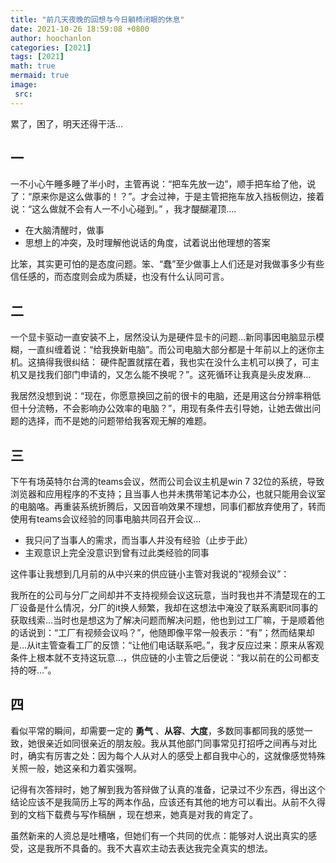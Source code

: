 ```yaml
---
title: "前几天夜晚的回想与今日躺椅闭眼的休息"
date: 2021-10-26 18:59:08 +0800
author: hoochanlon
categories: [2021]
tags: [2021]
math: true
mermaid: true
image:
 src:
---
```


累了，困了，明天还得干活...

## 一

一不小心午睡多睡了半小时，主管再说：“把车先放一边”，顺手把车给了他，说了：“原来你是这么做事的！？”。才会过神，于是主管把拖车放入挡板侧边，接着说：“这么做就不会有人一不小心碰到。” ，我才醍醐灌顶….

* 在大脑清醒时，做事
* 思想上的冲突，及时理解他说话的角度，试着说出他理想的答案

比笨，其实更可怕的是态度问题。笨、“蠢”至少做事上人们还是对我做事多少有些信任感的，而态度则会成为质疑，也没有什么认同可言。

## 二

一个显卡驱动一直安装不上，居然没认为是硬件显卡的问题…新同事因电脑显示模糊，一直纠缠着说：“给我换新电脑”。而公司电脑大部分都是十年前以上的迷你主机。这搞得我很纠结： 硬件配置就摆在着，我也实在没什么主机可以换了，可主机又是找我们部门申请的，又怎么能不换呢？”。这死循环让我真是头皮发麻…

我居然没想到说：“现在，你愿意换回之前的很卡的电脑，还是用这台分辨率稍低但十分流畅，不会影响办公效率的电脑？”，用现有条件去引导她，让她去做出问题的选择，而不是她的问题带给我客观无解的难题。

## 三

下午有场英特尔台湾的teams会议，然而公司会议主机是win 7 32位的系统，导致浏览器和应用程序的不支持；且当事人也并未携带笔记本办公，也就只能用会议室的电脑咯。再重装系统折腾后，又因音响效果不理想，同事们都放弃使用了，转而使用有teams会议经验的同事电脑共同召开会议…

* 我只问了当事人的需求，而当事人并没有经验（止步于此）
* 主观意识上完全没意识到曾有过此类经验的同事

这件事让我想到几月前的从中兴来的供应链小主管对我说的“视频会议”：

我所在的公司与分厂之间却并不支持视频会议这玩意，当时我也并不清楚现在的工厂设备是什么情况，分厂的it换人频繁，我却在这想法中淹没了联系离职it同事的获取线索…当时也是想这为了解决问题而解决问题，他也到过工厂嘛，于是顺着他的话说到：“工厂有视频会议吗？”，他随即像平常一般表示：“有”；然而结果却是…从it主管查看工厂的反馈：“让他们电话联系吧。”，我才反应过来：原来从客观条件上根本就不支持这玩意…，供应链的小主管之后便说：“我以前在的公司都支持的呀…”。

## 四

看似平常的瞬间，却需要一定的 **勇气** 、**从容**、**大度**，多数同事都同我的感觉一致，她很亲近如同很亲近的朋友般。我从其他部门同事常见打招呼之间再与对比时，确实有厉害之处：因为每个人从对人的感受上都自我中心的，这就像感觉特殊关照一般，她这亲和力着实强啊。

记得有次答辩时，她了解到我为答辩做了认真的准备，记录过不少东西，得出这个结论应该不是我简历上写的两本作品，应该还有其他的地方可以看出。从前不久得到的文档下载费与写作稿酬 ，现在想来，她真是对我的肯定了。

虽然新来的人资总是吐槽咯，但她们有一个共同的优点：能够对人说出真实的感受，这是我所不具备的。我不大喜欢主动去表达我完全真实的想法。
